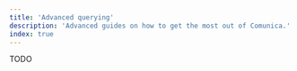 ```yaml
---
title: 'Advanced querying'
description: 'Advanced guides on how to get the most out of Comunica.'
index: true
---
```


TODO
